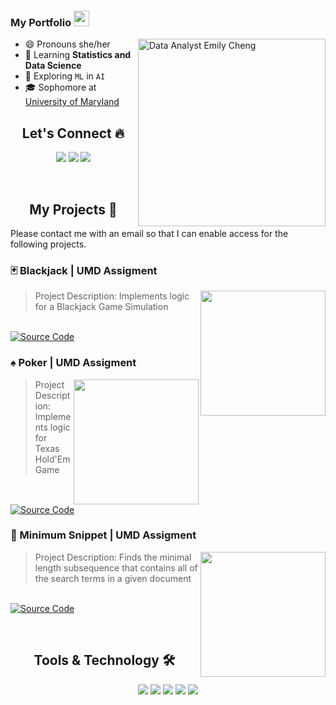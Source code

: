 <div align="left">


### My Portfolio <img src="https://media.giphy.com/media/hvRJCLFzcasrR4ia7z/giphy.gif" height="25px" width="25px">

<img align="right" alt="Data Analyst Emily Cheng" src="images/coding.gif" width="300"/>

- 😄 Pronouns she/her
- 🌱 Learning **Statistics and Data Science**
- 🔭 Exploring `ML` in `AI`
- 🎓 Sophomore at [University of Maryland](https://umd.edu/)


<h2 align="center"> Let's Connect 🔥</h2>
<div align="center">
<a href="https://github.com/emilycheng156">
<img src="https://img.shields.io/badge/Github-211F1F?style=flat-square&logo=GitHub&logoColor=ffffff"></a> 
<a href="https://www.linkedin.com/in/emily-c-cheng">
<img src="https://img.shields.io/badge/Linkedin-0077B5?style=flat-square&logo=Linkedin&logoColor=ffffff"></a>
<a href="mailto:emilycheng.3@gmail.com">
<img src="https://img.shields.io/badge/Gmail-D44638?style=flat-square&logo=gmail&logoColor=ffffff"></a>
</div>

<br><h2 align="center"> My Projects 🚀</h2>
Please contact me with an email so that I can enable access for the following projects.
### 🃏 Blackjack | UMD Assigment
> <img align="right" alt="" src="images/assignmento_.gif" height="200" />
> Project Description: Implements logic for a Blackjack Game Simulation

<br>[![Source Code](https://img.shields.io/badge/Source-212121?logo=github&logoColor=ffffff)](https://github.com/emilycheng156/blackjack-game)



### ♠️ Poker | UMD Assigment
> <img align="right" alt="" src="images/assignmento_.gif" height="200" />
> Project Description: Implements logic for Texas Hold'Em Game
<br>[![Source Code](https://img.shields.io/badge/Source-212121?logo=github&logoColor=ffffff)](https://github.com/emilycheng156/texas-holdem)




### 📃 Minimum Snippet | UMD Assigment
> <img align="right" alt="" src="images/assignmento_.gif" height="200" />
> Project Description: Finds the minimal length subsequence that contains all of the search terms in a given document
<br>[![Source Code](https://img.shields.io/badge/Source-212121?logo=github&logoColor=ffffff)](https://github.com/emilycheng156/minimum-snippet)



<br><h2 align="center"> Tools & Technology 🛠</h2>

<div align="center">
<!-- <p align="center"></p> -->
<img src="https://img.shields.io/badge/Java-007396?style=flat-square&logo=java&logoColor=white" />
<img src="https://img.shields.io/badge/JavaScript-F7DF1E?style=flat-square&logo=javascript&logoColor=white" />
<img src="https://img.shields.io/badge/Python-FFD43B?style=flat-square&logo=python&logoColor=white"/>
<img src="https://img.shields.io/badge/Git-F05032?style=flat-square&logo=git&logoColor=white" />
<img src="https://img.shields.io/badge/Adobe_Photoshop-00aeff?style=flat-square&logo=Adobe%20photoshop&logoColor=white"/>

</div>
<br>
